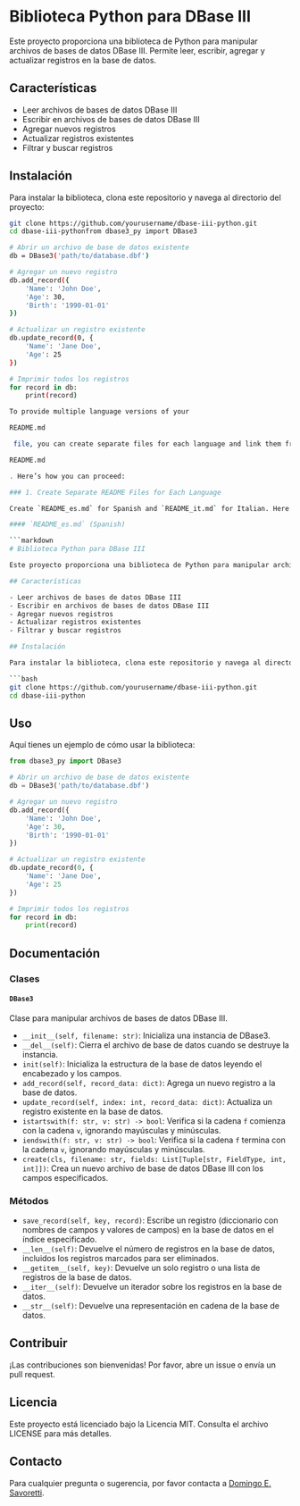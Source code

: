 # Biblioteca Python para DBase III

Este proyecto proporciona una biblioteca de Python para manipular archivos de bases de datos DBase III. Permite leer, escribir, agregar y actualizar registros en la base de datos.

## Características

- Leer archivos de bases de datos DBase III
- Escribir en archivos de bases de datos DBase III
- Agregar nuevos registros
- Actualizar registros existentes
- Filtrar y buscar registros

## Instalación

Para instalar la biblioteca, clona este repositorio y navega al directorio del proyecto:

```bash
git clone https://github.com/yourusername/dbase-iii-python.git
cd dbase-iii-pythonfrom dbase3_py import DBase3

# Abrir un archivo de base de datos existente
db = DBase3('path/to/database.dbf')

# Agregar un nuevo registro
db.add_record({
    'Name': 'John Doe',
    'Age': 30,
    'Birth': '1990-01-01'
})

# Actualizar un registro existente
db.update_record(0, {
    'Name': 'Jane Doe',
    'Age': 25
})

# Imprimir todos los registros
for record in db:
    print(record)

To provide multiple language versions of your 

README.md

 file, you can create separate files for each language and link them from the main 

README.md

. Here’s how you can proceed:

### 1. Create Separate README Files for Each Language

Create `README_es.md` for Spanish and `README_it.md` for Italian. Here’s an example of how you can structure these files:

#### `README_es.md` (Spanish)

```markdown
# Biblioteca Python para DBase III

Este proyecto proporciona una biblioteca de Python para manipular archivos de bases de datos DBase III. Permite leer, escribir, agregar y actualizar registros en la base de datos.

## Características

- Leer archivos de bases de datos DBase III
- Escribir en archivos de bases de datos DBase III
- Agregar nuevos registros
- Actualizar registros existentes
- Filtrar y buscar registros

## Instalación

Para instalar la biblioteca, clona este repositorio y navega al directorio del proyecto:

```bash
git clone https://github.com/yourusername/dbase-iii-python.git
cd dbase-iii-python
```

## Uso

Aquí tienes un ejemplo de cómo usar la biblioteca:

```python
from dbase3_py import DBase3

# Abrir un archivo de base de datos existente
db = DBase3('path/to/database.dbf')

# Agregar un nuevo registro
db.add_record({
    'Name': 'John Doe',
    'Age': 30,
    'Birth': '1990-01-01'
})

# Actualizar un registro existente
db.update_record(0, {
    'Name': 'Jane Doe',
    'Age': 25
})

# Imprimir todos los registros
for record in db:
    print(record)
```

## Documentación

### Clases

#### `DBase3`

Clase para manipular archivos de bases de datos DBase III.

- `__init__(self, filename: str)`: Inicializa una instancia de DBase3.
- `__del__(self)`: Cierra el archivo de base de datos cuando se destruye la instancia.
- `init(self)`: Inicializa la estructura de la base de datos leyendo el encabezado y los campos.
- `add_record(self, record_data: dict)`: Agrega un nuevo registro a la base de datos.
- `update_record(self, index: int, record_data: dict)`: Actualiza un registro existente en la base de datos.
- `istartswith(f: str, v: str) -> bool`: Verifica si la cadena `f` comienza con la cadena `v`, ignorando mayúsculas y minúsculas.
- `iendswith(f: str, v: str) -> bool`: Verifica si la cadena `f` termina con la cadena `v`, ignorando mayúsculas y minúsculas.
- `create(cls, filename: str, fields: List[Tuple[str, FieldType, int, int]])`: Crea un nuevo archivo de base de datos DBase III con los campos especificados.

### Métodos

- `save_record(self, key, record)`: Escribe un registro (diccionario con nombres de campos y valores de campos) en la base de datos en el índice especificado.
- `__len__(self)`: Devuelve el número de registros en la base de datos, incluidos los registros marcados para ser eliminados.
- `__getitem__(self, key)`: Devuelve un solo registro o una lista de registros de la base de datos.
- `__iter__(self)`: Devuelve un iterador sobre los registros en la base de datos.
- `__str__(self)`: Devuelve una representación en cadena de la base de datos.

## Contribuir

¡Las contribuciones son bienvenidas! Por favor, abre un issue o envía un pull request.

## Licencia

Este proyecto está licenciado bajo la Licencia MIT. Consulta el archivo LICENSE para más detalles.

## Contacto

Para cualquier pregunta o sugerencia, por favor contacta a [Domingo E. Savoretti](mailto:esavoretti@gmail.com).

```


```
